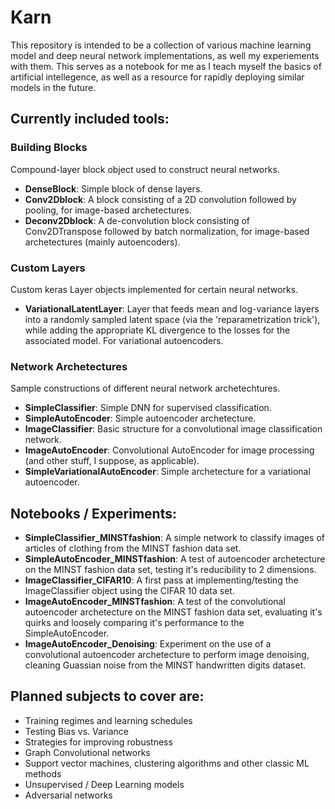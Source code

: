 # Karn

This repository is intended to be a collection of various machine learning model and deep neural network implementations, as well my experiements with them. This serves as a notebook for me as I teach myself the basics of artificial intellegence, as well as a resource for rapidly deploying similar models in the future.

## Currently included tools:

### Building Blocks
Compound-layer block object used to construct neural networks.
- **DenseBlock**: Simple block of dense layers.
- **Conv2Dblock**: A block consisting of a 2D convolution followed by pooling, for image-based archetectures.
- **Deconv2Dblock**: A de-convolution block consisting of Conv2DTranspose followed by batch normalization, for image-based archetectures (mainly autoencoders).

### Custom Layers
Custom keras Layer objects implemented for certain neural networks.
- **VariationalLatentLayer**: Layer that feeds mean and log-variance layers into a randomly sampled latent space (via the 'reparametrization trick'), while adding the appropriate KL divergence to the losses for the associated model. For variational autoencoders.

### Network Archetectures
Sample constructions of different neural network archetechtures.
- **SimpleClassifier**: Simple DNN for supervised classification.
- **SimpleAutoEncoder**: Simple autoencoder archetecture.
- **ImageClassifier**: Basic structure for a convolutional image classification network.
- **ImageAutoEncoder**: Convolutional AutoEncoder for image processing (and other stuff, I suppose, as applicable).
- **SimpleVariationalAutoEncoder**: Simple archetecture for a variational autoencoder.

## Notebooks / Experiments:
- **SimpleClassifier_MINSTfashion**: A simple network to classify images of articles of clothing from the MINST fashion data set.
- **SimpleAutoEncoder_MINSTfashion**: A test of autoencoder archetecture on the MINST fashion data set, testing it's reducibility to 2 dimensions.
- **ImageClassifier_CIFAR10**: A first pass at implementing/testing the ImageClassifier object using the CIFAR 10 data set.
- **ImageAutoEncoder_MINSTfashion**: A test of the convolutional autoencoder archetecture on the MINST fashion data set, evaluating it's quirks and loosely comparing it's performance to the SimpleAutoEncoder.
- **ImageAutoEncoder_Denoising**: Experiment on the use of a convolutional autoencoder archetecture to perform image denoising, cleaning Guassian noise from the MINST handwritten digits dataset.

## Planned subjects to cover are:
- Training regimes and learning schedules
- Testing Bias vs. Variance
- Strategies for improving robustness
- Graph Convolutional networks
- Support vector machines, clustering algorithms and other classic ML methods
- Unsupervised / Deep Learning models
- Adversarial networks
